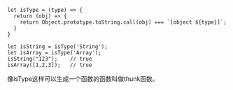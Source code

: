 ```
let isType = (type) => {
  return (obj) => {
    return Object.prototype.toString.call(obj) === `[object ${type}]`;
  }
}
```

```
let isString = isType('String');
let isArray = isType('Array');
isString("123");    // true
isArray([1,2,3]);   // true
```

像isType这样可以生成一个函数的函数叫做thunk函数。
